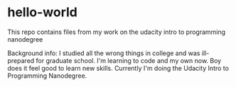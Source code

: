 # hello-world
This repo contains files from my work on the udacity intro to programming nanodegree

Background info: 
I studied all the wrong things in college and was ill-prepared for graduate school. I'm learning to code and my own now. Boy does it feel good to learn new skills. Currently I'm doing the Udacity Intro to Programming Nanodegree. 
